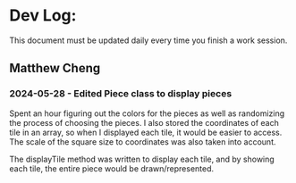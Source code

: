 # Dev Log:

This document must be updated daily every time you finish a work session.

## Matthew Cheng

### 2024-05-28 - Edited Piece class to display pieces
Spent an hour figuring out the colors for the pieces as well as randomizing the process of choosing the pieces. I also stored the coordinates of each tile in an array, so when I displayed each tile, it would be easier to access. The scale of the square size to coordinates was also taken into account. 

The displayTile method was written to display each tile, and by showing each tile, the entire piece would be drawn/represented.



